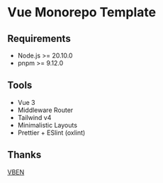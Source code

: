 # Vue Monorepo Template

## Requirements

- Node.js >= 20.10.0
- pnpm >= 9.12.0

## Tools
- Vue 3
- Middleware Router
- Tailwind v4
- Minimalistic Layouts
- Prettier + ESlint (oxlint)

## Thanks

[VBEN](https://github.com/vbenjs/vue-vben-admin)
